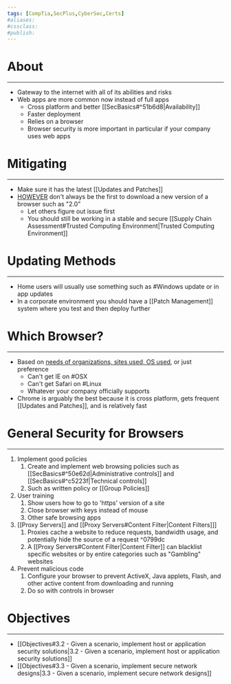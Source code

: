```yaml
---
tags: [CompTia,SecPlus,CyberSec,Certs]
#aliases:
#cssclass:
#publish:
---
```


# About
---
- Gateway to the internet with all of its abilities and risks
- Web apps are more common now instead of full apps
	- Cross platform and better [[SecBasics#^51b6d8|Availability]]
	- Faster deployment
	- Relies on a browser
	- Browser security is more important in particular if your company uses web apps

# Mitigating
---
- Make sure it has the latest [[Updates and Patches]]
- <u>HOWEVER</u> don't always be the first to download a new version of a browser such as "2.0"
	- Let others figure out issue first
	- You should still be working in a stable and secure [[Supply Chain Assessment#Trusted Computing Environment|Trusted Computing Environment]]

# Updating Methods
---
- Home users will usually use something such as #Windows update or in app updates
- In a corporate environment you should have a [[Patch Management]] system where you test and then deploy further

# Which Browser?
---
- Based on <u>needs of organizations, sites used, OS used</u>, or just preference
	- Can't get IE on #OSX
	- Can't get Safari on #Linux
	- Whatever your company officially supports
- Chrome is arguably the best because it is cross platform, gets frequent [[Updates and Patches]], and is relatively fast

# General Security for Browsers
---
1. Implement good policies
	1. Create and implement web browsing policies such as [[SecBasics#^50e62d|Administrative controls]] and [[SecBasics#^c5223f|Technical controls]]
	2. Such as written policy or [[Group Policies]]
2.  User training
	1. Show users how to go to 'https' version of a site
	2. Close browser with keys instead of mouse
	3. Other safe browsing apps
3. [[Proxy Servers]] and [[Proxy Servers#Content Filter|Content Filters]]]
	1. Proxies cache a website to reduce requests, bandwidth usage, and potentially hide the source of a request ^0799dc
	2. A [[Proxy Servers#Content Filter|Content Filter]] can blacklist specific websites or by entire categories such as "Gambling" websites
4. Prevent malicious code
	1. Configure your browser to prevent ActiveX, Java applets, Flash, and other active content from downloading and running
	2. Do so with controls in browser

# Objectives
---
- [[Objectives#3.2 - Given a scenario, implement host or application security solutions|3.2 - Given a scenario, implement host or application security solutions]]
- [[Objectives#3.3 - Given a scenario, implement secure network designs|3.3 - Given a scenario, implement secure network designs]]